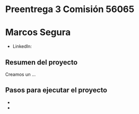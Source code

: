 # Preentrega 3 Comisión 56065 

# Marcos Segura

- LinkedIn: 

## Resumen del proyecto

Creamos un ...

## Pasos para ejecutar el proyecto

-

- 